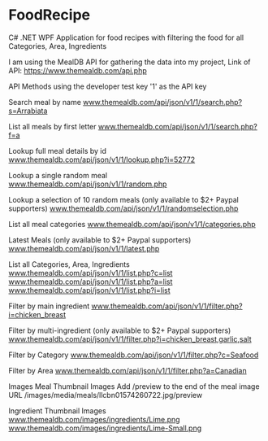 # FoodRecipe
C# .NET WPF Application for food recipes with filtering the food for all Categories, Area, Ingredients

I am using the MealDB API for gathering the data into my project, Link of API: https://www.themealdb.com/api.php

API Methods using the developer test key '1' as the API key

Search meal by name
www.themealdb.com/api/json/v1/1/search.php?s=Arrabiata

List all meals by first letter
www.themealdb.com/api/json/v1/1/search.php?f=a

Lookup full meal details by id
www.themealdb.com/api/json/v1/1/lookup.php?i=52772

Lookup a single random meal
www.themealdb.com/api/json/v1/1/random.php

Lookup a selection of 10 random meals (only available to $2+ Paypal supporters)
www.themealdb.com/api/json/v1/1/randomselection.php

List all meal categories
www.themealdb.com/api/json/v1/1/categories.php

Latest Meals (only available to $2+ Paypal supporters)
www.themealdb.com/api/json/v1/1/latest.php

List all Categories, Area, Ingredients
www.themealdb.com/api/json/v1/1/list.php?c=list
www.themealdb.com/api/json/v1/1/list.php?a=list
www.themealdb.com/api/json/v1/1/list.php?i=list

Filter by main ingredient
www.themealdb.com/api/json/v1/1/filter.php?i=chicken_breast

Filter by multi-ingredient (only available to $2+ Paypal supporters)
www.themealdb.com/api/json/v1/1/filter.php?i=chicken_breast,garlic,salt

Filter by Category
www.themealdb.com/api/json/v1/1/filter.php?c=Seafood

Filter by Area
www.themealdb.com/api/json/v1/1/filter.php?a=Canadian

 Images
Meal Thumbnail Images
Add /preview to the end of the meal image URL
/images/media/meals/llcbn01574260722.jpg/preview

Ingredient Thumbnail Images
www.themealdb.com/images/ingredients/Lime.png
www.themealdb.com/images/ingredients/Lime-Small.png
